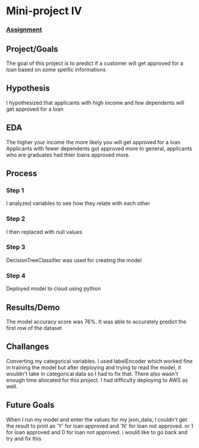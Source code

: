 # Mini-project IV

### [Assignment](assignment.md)

## Project/Goals
The goal of this project is to predict if a customer will get approved for a loan based on some speific informations

## Hypothesis
I hypothesized that applicants with high income and few dependents will get approved for a loan

## EDA 
The higher your income the more likely you will get approved for a loan
Applicants with fewer dependents got approved more
In general, applicants who are graduates had thier loans approved more.


## Process

### Step 1
I analyzed variables to see how they relate with each other 

### Step 2
I then replaced with null values

### Step 3
DecisionTreeClassifier was used for creating the model

### Step 4
Deployed model to cloud using python

## Results/Demo
The model accuracy score was 76%. It was able to accurately predict the first row of the dataset

## Challanges 
Converting my categorical variables. I used labelEncoder which worked fine in training the model but after deploying and trying to read the model, it wouldn't take in categorical data so I had to fix that. 
There also wasn't enough time allocated for this project. I had difficulty deploying to AWS as well.

## Future Goals
When I run my model and enter the values for my json_data, I couldn't get the result to print as 'Y' for loan approved and 'N' for loan not approved. or 1 for loan approved and 0 for loan not approved. i would like to go back and try and fix this